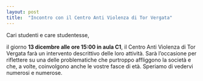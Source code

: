 ```yaml
---
layout: post
title:  "Incontro con il Centro Anti Violenza di Tor Vergata"
---
```


Cari studenti e care studentesse,

il giorno **13 dicembre alle ore 15:00 in aula C1**, il Centro Anti Violenza di Tor Vergata farà un intervento descrittivo delle loro attività.
Sarà l’occasione per riflettere su una delle problematiche che purtroppo affliggono la società e che, a volte, coinvolgono anche le vostre fasce di età.
Speriamo di vedervi numerosi e numerose.
